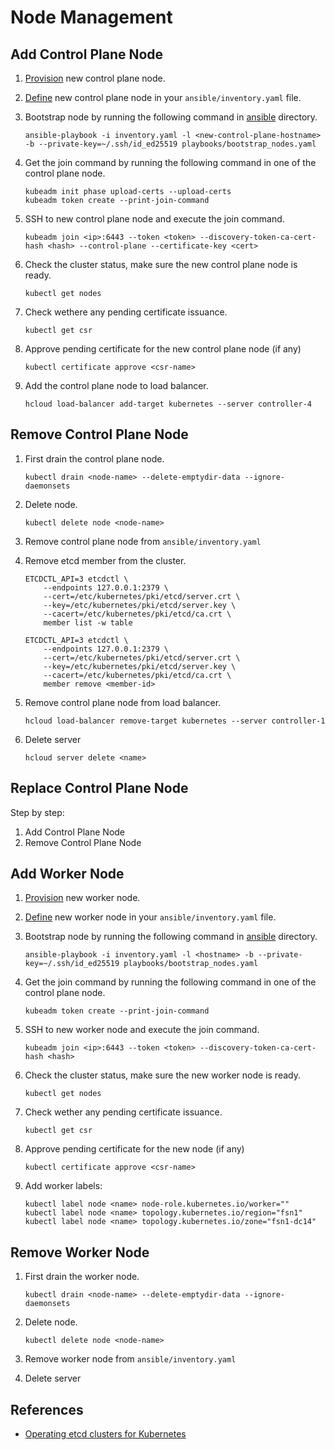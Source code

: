 # Node Management

## Add Control Plane Node

1. [Provision](./provision-nodes.md) new control plane node.
2. [Define](../ansible/README.md) new control plane node in your
   `ansible/inventory.yaml` file.
3. Bootstrap node by running the following command in [ansible](../ansible/)
   directory.

    ```shell
    ansible-playbook -i inventory.yaml -l <new-control-plane-hostname> -b --private-key=~/.ssh/id_ed25519 playbooks/bootstrap_nodes.yaml
    ```

4. Get the join command by running the following command in one of the control
   plane node.

    ```shell
    kubeadm init phase upload-certs --upload-certs
    kubeadm token create --print-join-command
    ```

5. SSH to new control plane node and execute the join command.

    ```shell
    kubeadm join <ip>:6443 --token <token> --discovery-token-ca-cert-hash <hash> --control-plane --certificate-key <cert>
    ```

6. Check the cluster status, make sure the new control plane node is ready.

    ```shell
    kubectl get nodes
    ```

7. Check wethere any pending certificate issuance.

    ```shell
    kubectl get csr
    ```

8. Approve pending certificate for the new control plane node (if any)

    ```shell
    kubectl certificate approve <csr-name>
    ```

9. Add the control plane node to load balancer.

    ```shell
    hcloud load-balancer add-target kubernetes --server controller-4
    ```

## Remove Control Plane Node

1. First drain the control plane node.

    ```shell
    kubectl drain <node-name> --delete-emptydir-data --ignore-daemonsets
    ```

2. Delete node.

    ```shell
    kubectl delete node <node-name>
    ```

3. Remove control plane node from `ansible/inventory.yaml`
4. Remove etcd member from the cluster.

    ```shell
    ETCDCTL_API=3 etcdctl \
        --endpoints 127.0.0.1:2379 \
        --cert=/etc/kubernetes/pki/etcd/server.crt \
        --key=/etc/kubernetes/pki/etcd/server.key \
        --cacert=/etc/kubernetes/pki/etcd/ca.crt \
        member list -w table

    ETCDCTL_API=3 etcdctl \
        --endpoints 127.0.0.1:2379 \
        --cert=/etc/kubernetes/pki/etcd/server.crt \
        --key=/etc/kubernetes/pki/etcd/server.key \
        --cacert=/etc/kubernetes/pki/etcd/ca.crt \
        member remove <member-id>
    ```

5. Remove control plane node from load balancer.

    ```shell
    hcloud load-balancer remove-target kubernetes --server controller-1
    ```

6. Delete server

    ```shell
    hcloud server delete <name>
    ```

## Replace Control Plane Node

Step by step:

1. Add Control Plane Node
2. Remove Control Plane Node

## Add Worker Node

1. [Provision](./provision-nodes.md) new worker node.
2. [Define](../ansible/README.md) new worker node in your
   `ansible/inventory.yaml` file.
3. Bootstrap node by running the following command in [ansible](../ansible/)
   directory.

    ```shell
    ansible-playbook -i inventory.yaml -l <hostname> -b --private-key=~/.ssh/id_ed25519 playbooks/bootstrap_nodes.yaml
    ```

4. Get the join command by running the following command in one of the control
   plane node.

    ```shell
    kubeadm token create --print-join-command
    ```

5. SSH to new worker node and execute the join command.

    ```shell
    kubeadm join <ip>:6443 --token <token> --discovery-token-ca-cert-hash <hash>
    ```

6. Check the cluster status, make sure the new worker node is ready.

    ```shell
    kubectl get nodes
    ```

7. Check wether any pending certificate issuance.

    ```shell
    kubectl get csr
    ```

8. Approve pending certificate for the new node (if any)

    ```shell
    kubectl certificate approve <csr-name>
    ```

9. Add worker labels:

    ```shell
    kubectl label node <name> node-role.kubernetes.io/worker=""
    kubectl label node <name> topology.kubernetes.io/region="fsn1"
    kubectl label node <name> topology.kubernetes.io/zone="fsn1-dc14"
    ```

## Remove Worker Node

1. First drain the worker node.

    ```shell
    kubectl drain <node-name> --delete-emptydir-data --ignore-daemonsets
    ```

2. Delete node.

    ```shell
    kubectl delete node <node-name>
    ```

3. Remove worker node from `ansible/inventory.yaml`
4. Delete server

## References

-   [Operating etcd clusters for Kubernetes](https://kubernetes.io/docs/tasks/administer-cluster/configure-upgrade-etcd/)

